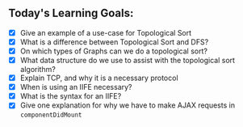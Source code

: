 
## Today's Learning Goals:

- [x] Give an example of a use-case for Topological Sort 
- [x] What is a difference between Topological Sort and DFS?
- [x] On which types of Graphs can we do a topological sort?
- [x] What data structure do we use to assist with the topological sort algorithm?
- [x] Explain TCP, and why it is a necessary protocol
- [x] When is using an IIFE necessary? 
- [x] What is the syntax for an IIFE?
- [x] Give one explanation for why we have to make AJAX requests in `componentDidMount`